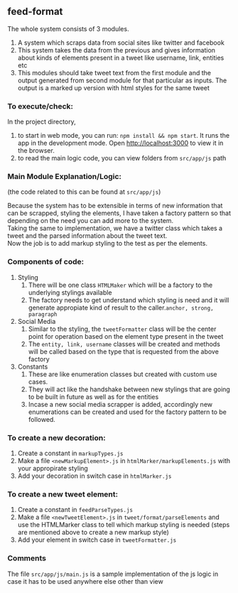 ## feed-format

The whole system consists of 3 modules.  
1. A system which scraps data from social sites like twitter and facebook
2. This system takes the data from the previous and gives information about kinds of elements present in a tweet like username, link, entities etc
3. This modules should take tweet text from the first module and the output generated from second module for that particular as inputs. The output is a marked up version with html styles for the same tweet

### To execute/check:
In the project directory, 
1. to start in web mode, you can run: ```npm install && npm start```. It runs the app in the development mode. Open [http://localhost:3000](http://localhost:3000) to view it in the browser.
2. to read the main logic code, you can view folders from ```src/app/js``` path

### Main Module Explanation/Logic:
(the code related to this can be found at ```src/app/js```)

Because the system has to be extensible in terms of new information that can be scrapped, styling the elements, I have taken a factory pattern so that depending on the need you can add more to the system.  
Taking the same to implementation, we have a twitter class which takes a tweet and the parsed information about the tweet text.  
Now the job is to add markup styling to the test as per the elements.

### Components of code:
1. Styling
    1. There will be one class ```HTMLMaker``` which will be a factory to the underlying stylings available
    2. The factory needs to get understand which styling is need and it will generate appropiate kind of result to the caller.```anchor, strong, paragraph```
2. Social Media
    1. Similar to the styling, the ```tweetFormatter``` class will be the center point for operation based on the element type present in the tweet
    2. The ```entity, link, username``` classes will be created and methods will be called based on the type that is requested from the above factory
3. Constants 
    1. These are like enumeration classes but created with custom use cases.
    2. They will act like the handshake between new stylings that are going to be built in future as well as for the entities
    3. Incase a new social media scrapper is added, accordingly new enumerations can be created and used for the factory pattern to be followed.
   
 
 ### To create a new decoration:
 1. Create a constant in ```markupTypes.js```
 2. Make a file ```<newMarkupElement>.js``` in ```htmlMarker/markupElements.js``` with your appropirate styling
 3. Add your decoration in switch case in ```htmlMarker.js``` 
   
 ### To create a new tweet element:
 1. Create a constant in ```feedParseTypes.js```
 2. Make a file ```<newTweetElement>.js``` in ```tweet/format/parseElements``` and use the HTMLMarker class to tell which markup styling is needed (steps are mentioned above to create a new markup style)
 3. Add your element in switch case in ```tweetFormatter.js``` 
 
### Comments

The file ```src/app/js/main.js``` is a sample implementation of the js logic in case it has to be used anywhere else other than view